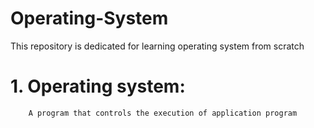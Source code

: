 # Operating-System
This repository is dedicated for learning operating system from scratch
# 1. Operating system:
        A program that controls the execution of application program
